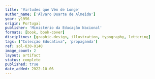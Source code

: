 ```yaml
---
title: 'Virtudes que Vêm de Longe'
author_name: ['Álvaro Duarte de Almeida']
year: y1956
origin: Portugal
publisher: 'Ministério da Educação Nacional'
formats: [book, book-cover]
disciplines: [graphic-design, illustration, typography, lettering]
tags: ["Colecção Educativa", 'propaganda']
ref: sol-030-0140
image_count: 2
layout: artifact
status: complete
published: true
date_added: 2022-10-06
---
```

